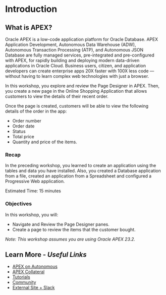 # Introduction

## **What is APEX?**
Oracle APEX is a low-code application platform for Oracle Database. APEX Application Development, Autonomous Data Warehouse (ADW), Autonomous Transaction Processing (ATP), and Autonomous JSON Database are fully managed services, pre-integrated and pre-configured with APEX, for rapidly building and deploying modern data-driven applications in Oracle Cloud. Business users, citizen, and application developers can create enterprise apps 20X faster with 100X less code — without having to learn complex web technologies with just a browser.

In this workshop, you explore and review the Page Designer in APEX. Then, you create a new page in the Online Shopping Application that allows customers to view the details of their recent order.

Once the page is created, customers will be able to view the following details of the order in the app:
- Order number
- Order date
- Status
- Total price
- Quantity and price of the items.

### Recap
In the preceding workshop, you learned to create an application using the tables and data you have installed. Also, you created a Database application from a file, created an application from a Spreadsheet and configured a Progressive Web application.


Estimated Time: 15 minutes

### Objectives
In this workshop, you will:
* Navigate and Review the Page Designer panes.
* Create a page to review the items that the customer bought.

*Note: This workshop assumes you are using Oracle APEX 23.2.*

## Learn More - *Useful Links*

- [APEX on Autonomous](https://apex.oracle.com/autonomous)
- [APEX Collateral](https://www.oracle.com/database/technologies/appdev/apex/collateral.html)
- [Tutorials](https://apex.oracle.com/en/learn/tutorials)
- [Community](https://apex.oracle.com/community)
- [External Site + Slack](http://apex.world)
